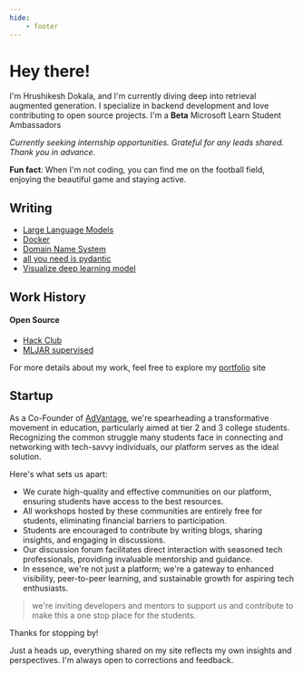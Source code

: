 ```yaml
---
hide:
    - footer
---
```

# Hey there!

I'm Hrushikesh Dokala, and I'm currently diving deep into retrieval augmented generation. I specialize in backend development and love contributing to open source projects. I'm a **Beta** Microsoft Learn Student Ambassadors

*Currently seeking internship opportunities. Grateful for any leads shared. Thank you in advance.*

**Fun fact**: When I'm not coding, you can find me on the football field, enjoying the beautiful game and staying active.

## Writing

- [Large Language Models](./writing/posts/llms.md)
- [Docker](./writing/posts/docker.md)
- [Domain Name System](./writing/posts/dns.md)
- [all you need is pydantic](./writing/posts/pydantic.md)
- [Visualize deep learning model](./writing/posts/visualizedeeplearning.md)


## Work History
#### Open Source

- [Hack Club](https://github.com/hackclub/slash-z/pull/154)
- [MLJAR supervised](https://github.com/mljar/mljar-supervised/pull/679)

For more details about my work, feel free to explore my [portfolio](https://hrushikesh.xyz) site 

## Startup

As a Co-Founder of [AdVantage](https://advantagecommunity.in), we're spearheading a transformative movement in education, particularly aimed at tier 2 and 3 college students. Recognizing the common struggle many students face in connecting and networking with tech-savvy individuals, our platform serves as the ideal solution.

Here's what sets us apart:

- We curate high-quality and effective communities on our platform, ensuring students have access to the best resources.
- All workshops hosted by these communities are entirely free for students, eliminating financial barriers to participation.
- Students are encouraged to contribute by writing blogs, sharing insights, and engaging in discussions.
- Our discussion forum facilitates direct interaction with seasoned tech professionals, providing invaluable mentorship and guidance.
- In essence, we're not just a platform; we're a gateway to enhanced visibility, peer-to-peer learning, and sustainable growth for aspiring tech enthusiasts.

> we're inviting developers and mentors to support us and contribute to make this a one stop place for the students.

Thanks for stopping by!

Just a heads up, everything shared on my site reflects my own insights and perspectives. I'm always open to corrections and feedback.
